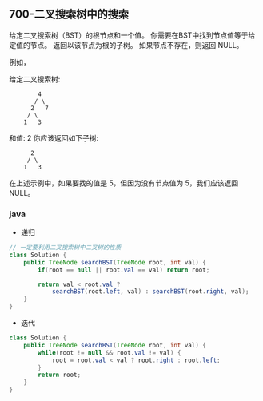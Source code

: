 ## 700-二叉搜索树中的搜索

给定二叉搜索树（BST）的根节点和一个值。 你需要在BST中找到节点值等于给定值的节点。 返回以该节点为根的子树。 如果节点不存在，则返回 NULL。

例如，

给定二叉搜索树:
```
        4
       / \
      2   7
     / \
    1   3
```
和值: 2
你应该返回如下子树:
```
      2     
     / \   
    1   3
```
在上述示例中，如果要找的值是 5，但因为没有节点值为 5，我们应该返回 NULL。


### java
- 递归
```java
// 一定要利用二叉搜索树中二叉树的性质
class Solution {
    public TreeNode searchBST(TreeNode root, int val) {
        if(root == null || root.val == val) return root;

        return val < root.val ? 
            searchBST(root.left, val) : searchBST(root.right, val); 
    }
}
```
- 迭代
```java
class Solution {
    public TreeNode searchBST(TreeNode root, int val) {
        while(root != null && root.val != val) {
            root = root.val < val ? root.right : root.left;
        } 
        return root;
    }
}
```